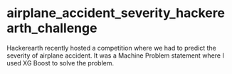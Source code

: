 # airplane_accident_severity_hackerearth_challenge
Hackerearth recently hosted a competition where we had to predict the severity of airplane accident. It was a Machine Problem statement where I used XG Boost to solve the problem.

